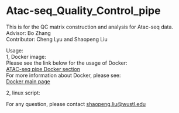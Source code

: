 # Atac-seq_Quality_Control_pipe
This is for the QC matrix construction and analysis for Atac-seq data.  
Advisor: Bo Zhang  
Contributor: Cheng Lyu and Shaopeng Liu  

Usage:  
1, Docker image:  
Please see the link below for the usage of Docker:  
[ATAC-seq pipe Docker section](https://hub.docker.com/r/zhanglab/atac-seq/)  
For more information about Docker, please see:  
[Docker main page](https://www.docker.com/)  

2, linux script:  


For any question, please contact shaopeng.liu@wustl.edu



